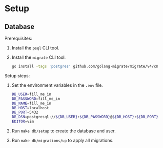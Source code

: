 # Setup

## Database

Prerequisites:

1. Install the `psql` CLI tool.
2. Install the `migrate` CLI tool.

   ```bash
   go install -tags 'postgres' github.com/golang-migrate/migrate/v4/cmd/migrate@latest
   ```

Setup steps:

1. Set the environment variables in the `.env` file.

   ```bash
   DB_USER=fill_me_in
   DB_PASSWORD=fill_me_in
   DB_NAME=fill_me_in
   DB_HOST=localhost
   DB_PORT=5432
   DB_DSN=postgresql://${DB_USER}:${DB_PASSWORD}@${DB_HOST}:${DB_PORT}/${DB_NAME}?sslmode=disable
   EDITOR=vim
   ```

2. Run `make db/setup` to create the database and user.
3. Run `make db/migrations/up` to apply all migrations.

